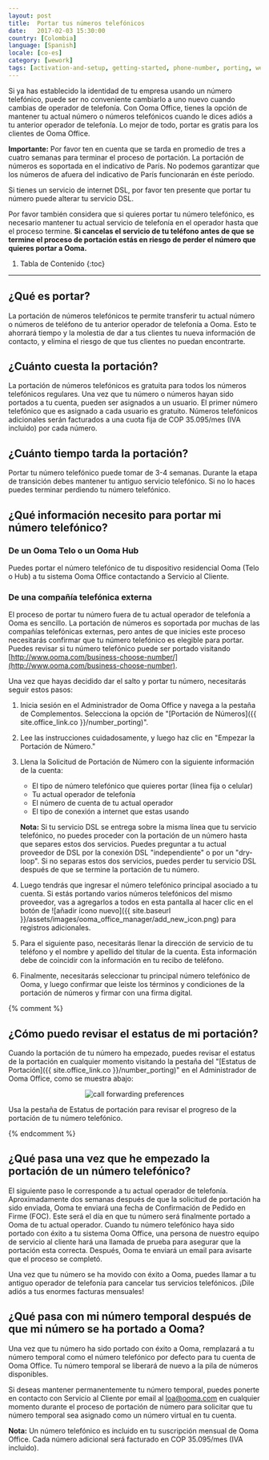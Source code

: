 ```yaml
---
layout: post
title:  Portar tus números telefónicos
date:   2017-02-03 15:30:00
country: [Colombia]
language: [Spanish]
locale: [co-es]
category: [wework]
tags: [activation-and-setup, getting-started, phone-number, porting, wework]
---
```


Si ya has establecido la identidad de tu empresa usando un número telefónico, puede ser no conveniente cambiarlo a uno nuevo cuando cambias de operador de telefonía. Con Ooma Office, tienes la opción de mantener tu actual número o números telefónicos cuando le dices adiós a tu anterior operador de telefonía. Lo mejor de todo, portar es gratis para los clientes de Ooma Office.

**Importante:** Por favor ten en cuenta que se tarda en promedio de tres a cuatro semanas para terminar el proceso de portación.  La portación de números es soportada en el indicativo de París. No podemos garantizar que los números de afuera del indicativo de París funcionarán en éste período. 

Si tienes un servicio de internet DSL, por favor ten presente que portar tu número puede alterar tu servicio DSL.

Por favor también considera que si quieres portar tu número telefónico, es necesario mantener tu actual servicio de telefonía en el operador hasta que el proceso termine. **Si cancelas el servicio de tu teléfono antes de que se termine el proceso de portación estás en riesgo de perder el número que quieres portar a Ooma.** 

1. Tabla de Contenido
{:toc}
* * *

## ¿Qué es portar?

La portación de números telefónicos te permite transferir tu actual número o números de teléfono de tu anterior operador de telefonía a Ooma. Esto te ahorrará tiempo y la molestia de dar a tus clientes tu nueva información de contacto, y elimina el riesgo de que tus clientes no puedan encontrarte.

## ¿Cuánto cuesta la portación?

La portación de números telefónicos es gratuita para todos los números telefónicos regulares. Una vez que tu número o números hayan sido portados a tu cuenta, pueden ser asignados a un usuario. El primer número telefónico que es asignado a cada usuario es gratuito. Números telefónicos adicionales serán facturados a una cuota fija de COP 35.095/mes (IVA incluido) por cada número.

## ¿Cuánto tiempo tarda la portación?

Portar tu número telefónico puede tomar de 3-4 semanas. Durante la etapa de transición debes mantener tu antiguo servicio telefónico. Si no lo haces puedes terminar perdiendo tu número telefónico.

## ¿Qué información necesito para portar mi número telefónico?

### De un Ooma Telo o un Ooma Hub

Puedes portar el número telefónico de tu dispositivo residencial Ooma (Telo o Hub) a tu sistema Ooma Office contactando a Servicio al Cliente.

### De una compañía telefónica externa

El proceso de portar tu número fuera de tu actual operador de telefonía a Ooma es sencillo. La portación de números es soportada por muchas de las compañías telefónicas externas, pero  antes de que inicies este proceso necesitarás confirmar que tu número telefónico es elegible para portar. Puedes revisar si tu número telefónico puede ser portado visitando [http://www.ooma.com/business-choose-number/](http://www.ooma.com/business-choose-number).

Una vez que hayas decidido dar el salto y portar tu número, necesitarás seguir estos pasos:

1. Inicia sesión en el Administrador de Ooma Office y navega a la pestaña de Complementos. Selecciona la opción de "[Portación de Números]({{ site.office_link.co }}/number_porting)".
2. Lee las instrucciones cuidadosamente, y luego haz clic en "Empezar la Portación de Número."
3. Llena la Solicitud de Portación de Número con la siguiente información de la cuenta:

   * El tipo de número telefónico que quieres portar (línea fija o celular)
   * Tu actual operador de telefonía
   * El número de cuenta de tu actual operador
   * El tipo de conexión a internet que estas usando

   **Nota:** Si tu servicio DSL se entrega sobre la misma línea que tu servicio telefónico, no puedes proceder con la portación de un número hasta que separes estos dos servicios. Puedes preguntar a tu actual proveedor de DSL por la conexión DSL "independiente" o por un "dry-loop". Si no separas estos dos servicios, puedes perder tu servicio DSL después de que se termine la portación de tu número.

4. Luego tendrás que ingresar el número telefónico principal asociado a tu cuenta. Si estás portando varios números telefónicos del mismo proveedor, vas a agregarlos a todos en esta pantalla al hacer clic en el botón de ![añadir ícono nuevo]({{ site.baseurl }}/assets/images/ooma_office_manager/add_new_icon.png) para registros adicionales. 
5. Para el siguiente paso, necesitarás llenar la dirección de servicio de tu teléfono y el nombre y apellido del titular de la cuenta. Esta información debe de coincidir con la información en tu recibo de teléfono.
6. Finalmente, necesitarás seleccionar tu principal número telefónico de Ooma, y luego confirmar que leiste los términos y condiciones de la portación de números y firmar con una firma digital.

{% comment %}

## ¿Cómo puedo revisar el estatus de mi portación?

Cuando la portación de tu número ha empezado, puedes revisar el estatus de la portación en cualquier momento visitando la pestaña del "[Estatus de Portación]({{ site.office_link.co }}/number_porting)" en el Administrador de Ooma Office, como se muestra abajo:

<p align="center"><img alt="call forwarding preferences" src="{{ site.baseurl }}/assets/images/ooma_office_manager/porting_status.png" /></p>
 
Usa la pestaña de Estatus de portación para revisar el progreso de la portación de tu número telefónico.

{% endcomment %}

## ¿Qué pasa una vez que he empezado la portación de un número telefónico?

El siguiente paso le corresponde a tu actual operador de telefonía. Aproximadamente dos semanas después de que la solicitud de portación ha sido enviada, Ooma te enviará una fecha de Confirmación de Pedido en Firme (FOC). Este será el día en que tu número será finalmente portado a Ooma de tu actual operador. Cuando tu número telefónico haya sido portado con éxito a tu sistema Ooma Office, una persona de nuestro equipo de servicio al cliente hará una llamada de prueba para asegurar que la portación esta correcta. Después, Ooma te enviará un email para avisarte que el proceso se completó.

Una vez que tu número se ha movido con éxito a Ooma, puedes llamar a tu antiguo operador de telefonía para cancelar tus servicios telefónicos. ¡Dile adiós a tus enormes facturas mensuales!

## ¿Qué pasa con mi número temporal después de que mi número se ha portado a Ooma?

Una vez que tu número ha sido portado con éxito a Ooma, remplazará a tu número temporal como el número telefónico por defecto para tu cuenta de Ooma Office. Tu número temporal se liberará de nuevo a la pila de números disponibles.

Si deseas mantener permanentemente tu número temporal, puedes ponerte en contacto con Servicio al Cliente por email al <a href="mailto:loa@ooma.com">loa@ooma.com</a> en cualquier momento durante el proceso de portación de número para solicitar que tu número temporal sea asignado como un número virtual en tu cuenta.

**Nota:** Un número telefónico es incluido en tu suscripción mensual de Ooma Office. Cada número adicional será facturado en COP 35.095/mes (IVA incluido).
